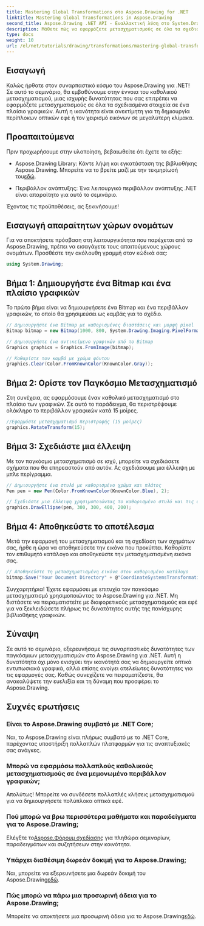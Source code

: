 ```yaml
---
title: Mastering Global Transformations στο Aspose.Drawing for .NET
linktitle: Mastering Global Transformations in Aspose.Drawing
second_title: Aspose.Drawing .NET API - Εναλλακτική λύση στο System.Drawing.Common
description: Μάθετε πώς να εφαρμόζετε μετασχηματισμούς σε όλα τα σχεδιασμένα στοιχεία σε ένα πλαίσιο γραφικών, επιτρέποντάς σας να δημιουργείτε συναρπαστικά οπτικά εφέ και να χειρίζεστε αποτελεσματικά τις εικόνες.
type: docs
weight: 10
url: /el/net/tutorials/drawing/transformations/mastering-global-transformations/
---
```

## Εισαγωγή

Καλώς ήρθατε στον συναρπαστικό κόσμο του Aspose.Drawing για .NET! Σε αυτό το σεμινάριο, θα εμβαθύνουμε στην έννοια του καθολικού μετασχηματισμού, μιας ισχυρής δυνατότητας που σας επιτρέπει να εφαρμόζετε μετασχηματισμούς σε όλα τα σχεδιασμένα στοιχεία σε ένα πλαίσιο γραφικών. Αυτή η ικανότητα είναι ανεκτίμητη για τη δημιουργία περίπλοκων οπτικών εφέ ή τον χειρισμό εικόνων σε μεγαλύτερη κλίμακα.

## Προαπαιτούμενα

Πριν προχωρήσουμε στην υλοποίηση, βεβαιωθείτε ότι έχετε τα εξής:

-  Aspose.Drawing Library: Κάντε λήψη και εγκατάσταση της βιβλιοθήκης Aspose.Drawing. Μπορείτε να το βρείτε μαζί με την τεκμηρίωσή του[εδώ](https://reference.aspose.com/drawing/net/).
  
- Περιβάλλον ανάπτυξης: Ένα λειτουργικό περιβάλλον ανάπτυξης .NET είναι απαραίτητο για αυτό το σεμινάριο.

Έχοντας τις προϋποθέσεις, ας ξεκινήσουμε!

## Εισαγωγή απαραίτητων χώρων ονομάτων

Για να αποκτήσετε πρόσβαση στη λειτουργικότητα που παρέχεται από το Aspose.Drawing, πρέπει να εισαγάγετε τους απαιτούμενους χώρους ονομάτων. Προσθέστε την ακόλουθη γραμμή στον κώδικά σας:

```csharp
using System.Drawing;
```

## Βήμα 1: Δημιουργήστε ένα Bitmap και ένα πλαίσιο γραφικών

Το πρώτο βήμα είναι να δημιουργήσετε ένα Bitmap και ένα περιβάλλον γραφικών, το οποίο θα χρησιμεύσει ως καμβάς για το σχέδιο.

```csharp
// Δημιουργήστε ένα Bitmap με καθορισμένες διαστάσεις και μορφή pixel
Bitmap bitmap = new Bitmap(1000, 800, System.Drawing.Imaging.PixelFormat.Format32bppPArgb);

// Δημιουργήστε ένα αντικείμενο γραφικών από το Bitmap
Graphics graphics = Graphics.FromImage(bitmap);

// Καθαρίστε τον καμβά με χρώμα φόντου
graphics.Clear(Color.FromKnownColor(KnownColor.Gray));
```

## Βήμα 2: Ορίστε τον Παγκόσμιο Μετασχηματισμό

Στη συνέχεια, ας εφαρμόσουμε έναν καθολικό μετασχηματισμό στο πλαίσιο των γραφικών. Σε αυτό το παράδειγμα, θα περιστρέψουμε ολόκληρο το περιβάλλον γραφικών κατά 15 μοίρες.

```csharp
//Εφαρμόστε μετασχηματισμό περιστροφής (15 μοίρες)
graphics.RotateTransform(15);
```

## Βήμα 3: Σχεδιάστε μια έλλειψη

Με τον παγκόσμιο μετασχηματισμό σε ισχύ, μπορείτε να σχεδιάσετε σχήματα που θα επηρεαστούν από αυτόν. Ας σχεδιάσουμε μια έλλειψη με μπλε περίγραμμα.

```csharp
// Δημιουργήστε ένα στυλό με καθορισμένο χρώμα και πλάτος
Pen pen = new Pen(Color.FromKnownColor(KnownColor.Blue), 2);

// Σχεδιάστε μια έλλειψη χρησιμοποιώντας το καθορισμένο στυλό και τις συντεταγμένες
graphics.DrawEllipse(pen, 300, 300, 400, 200);
```

## Βήμα 4: Αποθηκεύστε το αποτέλεσμα

Μετά την εφαρμογή του μετασχηματισμού και τη σχεδίαση των σχημάτων σας, ήρθε η ώρα να αποθηκεύσετε την εικόνα που προκύπτει. Καθορίστε τον επιθυμητό κατάλογο και αποθηκεύστε την μετασχηματισμένη εικόνα σας.

```csharp
// Αποθηκεύστε τη μετασχηματισμένη εικόνα στον καθορισμένο κατάλογο
bitmap.Save("Your Document Directory" + @"CoordinateSystemsTransformations\GlobalTransformation_out.png");
```

Συγχαρητήρια! Έχετε εφαρμόσει με επιτυχία τον παγκόσμιο μετασχηματισμό χρησιμοποιώντας το Aspose.Drawing για .NET. Μη διστάσετε να πειραματιστείτε με διαφορετικούς μετασχηματισμούς και εφέ για να ξεκλειδώσετε πλήρως τις δυνατότητες αυτής της πανίσχυρης βιβλιοθήκης γραφικών.

## Σύναψη

Σε αυτό το σεμινάριο, εξερευνήσαμε τις συναρπαστικές δυνατότητες των παγκόσμιων μετασχηματισμών στο Aspose.Drawing για .NET. Αυτή η δυνατότητα όχι μόνο ενισχύει την ικανότητά σας να δημιουργείτε οπτικά εντυπωσιακά γραφικά, αλλά επίσης ανοίγει ατελείωτες δυνατότητες για τις εφαρμογές σας. Καθώς συνεχίζετε να πειραματίζεστε, θα ανακαλύψετε την ευελιξία και τη δύναμη που προσφέρει το Aspose.Drawing.

## Συχνές ερωτήσεις

### Είναι το Aspose.Drawing συμβατό με .NET Core;

Ναι, το Aspose.Drawing είναι πλήρως συμβατό με το .NET Core, παρέχοντας υποστήριξη πολλαπλών πλατφορμών για τις αναπτυξιακές σας ανάγκες.

### Μπορώ να εφαρμόσω πολλαπλούς καθολικούς μετασχηματισμούς σε ένα μεμονωμένο περιβάλλον γραφικών;

Απολύτως! Μπορείτε να συνδέσετε πολλαπλές κλήσεις μετασχηματισμού για να δημιουργήσετε πολύπλοκα οπτικά εφέ.

### Πού μπορώ να βρω περισσότερα μαθήματα και παραδείγματα για το Aspose.Drawing;

 Ελέγξτε το[Aspose.Φόρουμ σχεδίασης](https://forum.aspose.com/c/diagram/17) για πληθώρα σεμιναρίων, παραδειγμάτων και συζητήσεων στην κοινότητα.

### Υπάρχει διαθέσιμη δωρεάν δοκιμή για το Aspose.Drawing;

 Ναι, μπορείτε να εξερευνήσετε μια δωρεάν δοκιμή του Aspose.Drawing[εδώ](https://releases.aspose.com/).

### Πώς μπορώ να πάρω μια προσωρινή άδεια για το Aspose.Drawing;

 Μπορείτε να αποκτήσετε μια προσωρινή άδεια για το Aspose.Drawing[εδώ](https://purchase.conholdate.com/temporary-license/).